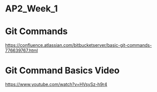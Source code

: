 # AP2_Week_1

# Git Commands
https://confluence.atlassian.com/bitbucketserver/basic-git-commands-776639767.html

# Git Command Basics Video
https://www.youtube.com/watch?v=HVsySz-h9r4
